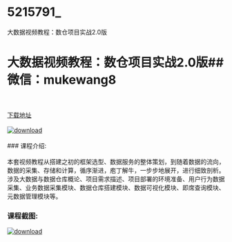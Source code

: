 # 5215791_
大数据视频教程：数仓项目实战2.0版
# 大数据视频教程：数仓项目实战2.0版## 微信：mukewang8
<br/></br>[下载地址](http://www.36tz.cn/article/5215791 "下载地址")
<br/></br>[![download](http://36tz.cn/muke_img/2020_10_2-66-300x204.png "下载地址")](http://www.36tz.cn/article/5215791 "下载地址")
<br/></br>### 课程介绍:<br/></br>本套视频教程从搭建之初的框架选型、数据服务的整体策划，到随着数据的流向，数据的采集、存储和计算，循序渐进，庖丁解牛，一步步地展开，进行细致剖析。涉及大数据与数据仓库概论、项目需求描述、项目部署的环境准备、用户行为数据采集、业务数据采集模块、数据仓库搭建模块、数据可视化模块、即席查询模块、元数据管理模块等。

### 课程截图:
[![download](http://36tz.cn/muke_img/2020_10_1-70.png "下载地址")](http://www.36tz.cn/article/5215791 "下载地址")
